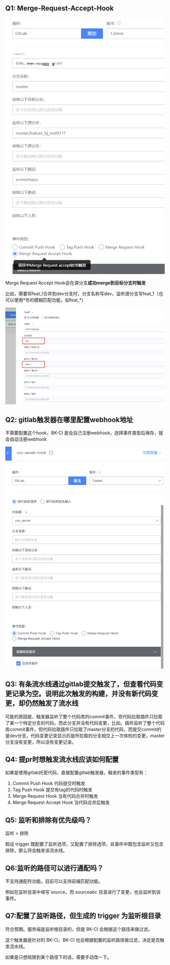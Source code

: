 ## Q1: Merge-Request-Accept-Hook

![](../../../../assets/image-20220301101202-RtEPQ.png)

Merge Request Accept Hook会在源分支**成功merge到目标分支时触发**

比如，需要将feat\_1合并到dev分支时，分支名称写dev，监听源分支写feat\_1（也可以使用\*号的模糊匹配功能，如feat\_\*）

![](../../../../assets/image-20220301101202-pxOZb.png)



## Q2: gitlab触发器在哪里配置webhook地址

不需要配置这个hook，BK-CI 是会自己注册webhook，选择事件类型后保存，就会自动注册webhook

![](../../../../assets/wecom-temp-d5c48ee99a96d373426491d14d56e404.png)



## Q3: 有条流水线通过gitlab提交触发了，但查看代码变更记录为空。说明此次触发的构建，并没有新代码变更，却仍然触发了流水线

可能的原因是，触发器监听了整个代码库的commit事件，但代码拉取插件只拉取了某一个特定分支的代码，而此分支并没有代码变更，比如，插件监听了整个代码库commit事件，但代码拉取插件只拉取了master分支的代码，而提交commit的是dev分支，代码变更记录显示的是所拉取的分支相交上一次体检的变更，master分支没有变更，所以没有变更记录。



## Q4: 提pr时想触发流水线应该如何配置

如果是使用gitlab托管代码，直接配置gitlab触发器，触发的事件类型有：

1. Commit Push Hook 代码提交时触发
2. Tag Push Hook 提交有tag的代码时触发
3. Merge Request Hook 当有代码合并时触发
4. Merge Request Accept Hook 当代码合并后触发



## Q5: 监听和排除有优先级吗？

监听 > 排除

假设 trigger 既配置了监听选项，又配置了排除选项，且事件中既包含监听又包含排除，那么将会触发该流水线。



## Q6:监听的路径可以进行通配吗？

不支持通配符功能。目前可以支持前缀匹配功能。

例如在监听目录中填写 source，而 sourceabc 目录进行了变更，也会监听到该事件。



## Q7:配置了监听路径，但生成的 trigger 为监听根目录

符合预期。服务端是监听根目录的，但是 BK-CI 会根据这个路径来做过滤。

这个触发器是针对的 BK-CI，BK-CI 也会根据配置的监听路径做过滤，决定是否触发流水线。

如果是只想局限到某个路径下的话，需要手动改一下。
